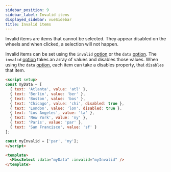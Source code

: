 ```yaml
---
sidebar_position: 9
sidebar_label: Invalid items
displayed_sidebar: vueSidebar
title: Invalid items
---
```


Invalid items are items that cannot be selected. They appear disabled on the wheels and when clicked, a selection will not happen.

Invalid items can be set using the `invalid` [option](/vue/select/api#opt-invalid) or the `data` [option](/vue/select/api#opt-data). The `invalid` [option](/vue/select/api#opt-invalid) takes an array of values and disables those values. When using the `data` [option](/vue/select/api#opt-data), each item can take a disables property, that `disables` that item.

```html title="Invalid example"
<script setup>
const myData = [
  { text: 'Atlanta', value: 'atl' },
  { text: 'Berlin', value: 'ber' },
  { text: 'Boston', value: 'bos' },
  { text: 'Chicago', value: 'chi', disabled: true },
  { text: 'London', value: 'lon', disabled: true },
  { text: 'Los Angeles', value: 'la' },
  { text: 'New York', value: 'ny' },
  { text: 'Paris', value: 'par' },
  { text: 'San Francisco', value: 'sf' }
];

const myInvalid = ['par', 'ny'];
</script>

<template>
  <MbscSelect :data="myData" :invalid="myInvalid" />
</template>
```